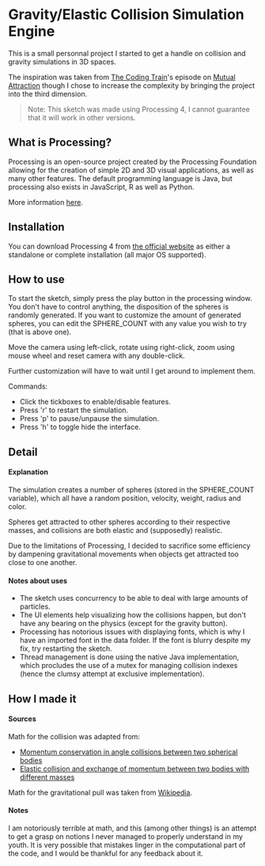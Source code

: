 # Gravity/Elastic Collision Simulation Engine

This is a small personnal project I started to get a handle on collision and gravity simulations in 3D spaces.

The inspiration was taken from [The Coding Train](https://www.youtube.com/@TheCodingTrain)'s episode on [Mutual Attraction](https://www.youtube.com/watch?v=GjbKsOkN1Oc) though I chose to increase the complexity by bringing the project into the third dimension.

> Note: This sketch was made using Processing 4, I cannot guarantee that it will work in other versions.

## What is Processing?

Processing is an open-source project created by the Processing Foundation allowing for the creation of simple 2D and 3D visual applications, as well as many other features. The default programming language is Java, but processing also exists in JavaScript, R as well as Python.

More information [here](https://processing.org/overview).

## Installation

You can download Processing 4 from [the official website](https://processing.org/) as either a standalone or complete installation (all major OS supported).

## How to use

To start the sketch, simply press the play button in the processing window. You don't have to control anything, the disposition of the spheres is randomly generated. If you want to customize the amount of generated spheres, you can edit the SPHERE_COUNT with any value you wish to try (that is above one).

Move the camera using left-click, rotate using right-click, zoom using mouse wheel and reset camera with any double-click.

Further customization will have to wait until I get around to implement them.

Commands:
- Click the tickboxes to enable/disable features.
- Press 'r' to restart the simulation.
- Press 'p' to pause/unpause the simulation.
- Press 'h' to toggle hide the interface.

## Detail

#### Explanation

The simulation creates a number of spheres (stored in the SPHERE_COUNT variable), which all have a random position, velocity, weight, radius and color.

Spheres get attracted to other spheres according to their respective masses, and collisions are both elastic and (supposedly) realistic.

Due to the limitations of Processing, I decided to sacrifice some efficiency by dampening gravitational movements when objects get attracted too close to one another.

#### Notes about uses
- The sketch uses concurrency to be able to deal with large amounts of particles.
- The UI elements help visualizing how the collisions happen, but don't have any bearing on the physics (except for the gravity button).
- Processing has notorious issues with displaying fonts, which is why I have an imported font in the data folder. If the font is blurry despite my fix, try restarting the sketch.
- Thread management is done using the native Java implementation, which procludes the use of a mutex for managing collision indexes (hence the clumsy attempt at exclusive implementation).

## How I made it

#### Sources
Math for the collision was adapted from: 
- [Momentum conservation in angle collisions between two spherical bodies](https://atmos.illinois.edu/courses/atmos100/userdocs/3Dcollisions.html)
- [Elastic collision and exchange of momentum between two bodies with different masses](https://physics.stackexchange.com/questions/681396/elastic-collision-3d-eqaution)

Math for the gravitational pull was taken from [Wikipedia](https://en.wikipedia.org/wiki/Gravitational_acceleration).

#### Notes

I am notoriously terrible at math, and this (among other things) is an attempt to get a grasp on notions I never managed to properly understand in my youth. It is very possible that mistakes linger in the computational part of the code, and I would be thankful for any feedback about it.